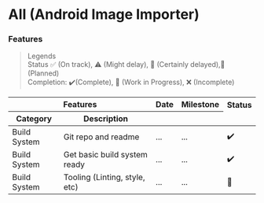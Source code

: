 # AII (Android Image Importer)

### Features

> Legends  
> Status ✅ (On track), ⚠️ (Might delay), 🚨 (Certainly delayed),📅 (Planned)  
> Completion:  ✔️(Complete), 🚧 (Work in Progress), ❌ (Incomplete)

<table>
<thead>
    <tr>
        <th colspan="2">Features</th>
        <th>Date</th>
        <th>Milestone</th>
        <th>Status</th>
    </tr>
    <tr>
        <th>Category</th>
        <th>Description</th>
        <th></th>
        <th></th>
    </tr>
</thead>
<tbody>
    <tr>
        <td>Build System</td>
        <td>Git repo and readme</td>
        <td>...</td>
        <td>...</td>
        <td>✔️</td>
    </tr>
    <tr>
        <td>Build System</td>
        <td>Get basic build system ready</td>
        <td>...</td>
        <td>...</td>
        <td>✔️</td>
    </tr>
    <tr>
        <td>Build System</td>
        <td>Tooling (Linting, style, etc)</td>
        <td>...</td>
        <td>...</td>
        <td>📅</td>
    </tr>
</tbody>
</table>
